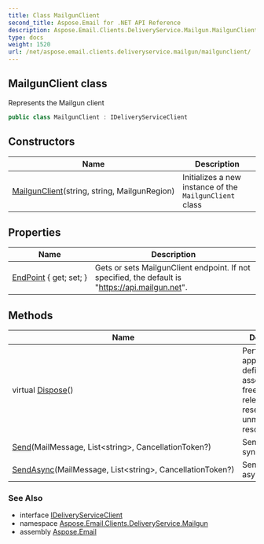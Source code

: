 ```yaml
---
title: Class MailgunClient
second_title: Aspose.Email for .NET API Reference
description: Aspose.Email.Clients.DeliveryService.Mailgun.MailgunClient class. Represents the Mailgun client
type: docs
weight: 1520
url: /net/aspose.email.clients.deliveryservice.mailgun/mailgunclient/
---
```

## MailgunClient class

Represents the Mailgun client

```csharp
public class MailgunClient : IDeliveryServiceClient
```

## Constructors

| Name | Description |
| --- | --- |
| [MailgunClient](mailgunclient/)(string, string, MailgunRegion) | Initializes a new instance of the `MailgunClient` class |

## Properties

| Name | Description |
| --- | --- |
| [EndPoint](../../aspose.email.clients.deliveryservice.mailgun/mailgunclient/endpoint/) { get; set; } | Gets or sets MailgunClient endpoint. If not specified, the default is "https://api.mailgun.net". |

## Methods

| Name | Description |
| --- | --- |
| virtual [Dispose](../../aspose.email.clients.deliveryservice.mailgun/mailgunclient/dispose/)() | Performs application-defined tasks associated with freeing, releasing, or resetting unmanaged resources. |
| [Send](../../aspose.email.clients.deliveryservice.mailgun/mailgunclient/send/)(MailMessage, List&lt;string&gt;, CancellationToken?) | Sends email synchronously |
| [SendAsync](../../aspose.email.clients.deliveryservice.mailgun/mailgunclient/sendasync/)(MailMessage, List&lt;string&gt;, CancellationToken?) | Sends email asynchronously |

### See Also

* interface [IDeliveryServiceClient](../../aspose.email.clients.deliveryservice/ideliveryserviceclient/)
* namespace [Aspose.Email.Clients.DeliveryService.Mailgun](../../aspose.email.clients.deliveryservice.mailgun/)
* assembly [Aspose.Email](../../)


